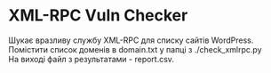 # XML-RPC Vuln Checker
Шукає вразливу службу XML-RPC для списку сайтів WordPress.   
Помістити список доменів в domain.txt у папці з ./check_xmlrpc.py  
На виході файл з результатами - report.csv.  
